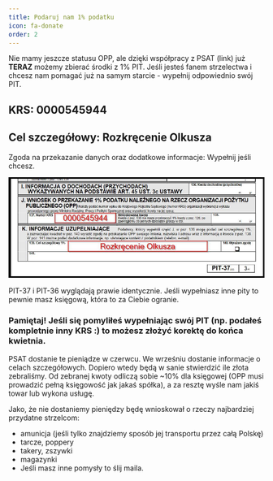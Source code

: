 ```yaml
---
title: Podaruj nam 1% podatku
icon: fa-donate
order: 2
---
```

Nie mamy jeszcze statusu OPP, ale dzięki współpracy z PSAT (link) już __TERAZ__ możemy zbierać środki z 1% PIT.
Jeśli jesteś fanem strzelectwa i chcesz nam pomagać już na samym starcie - wypełnij odpowiednio swój PIT.

## KRS: 0000545944
## Cel szczegółowy: Rozkręcenie Olkusza
Zgoda na przekazanie danych oraz dodatkowe informacje: Wypełnij jeśli chcesz.

[<img src="/assets/images/1proc.jpg" alt="1% PIT na Rozkręcenie Olkusza">](/assets/images/1proc.jpg)

PIT-37 i PIT-36 wyglądają prawie identycznie. Jeśli wypełniasz inne pity to pewnie masz księgową, która to za Ciebie ogranie.

### Pamiętaj! Jeśli się pomyliłeś wypełniając swój PIT (np. podałeś kompletnie inny KRS :) to możesz złożyć korektę do końca kwietnia.

PSAT dostanie te pieniądze w czerwcu. We wrześniu dostanie informacje o celach szczegółowych. Dopiero wtedy będą w sanie stwierdzić ile złota zebraliśmy. Od zebranej kwoty odliczą sobie ~10% dla księgowej (OPP musi prowadzić pełną księgowość jak jakaś spółka), a za resztę wyśle nam jakiś towar lub wykona usługę.

Jako, że nie dostaniemy pieniędzy będę wnioskował o rzeczy najbardziej przydatne strzelcom:
- amunicja (jeśli tylko znajdziemy sposób jej transportu przez całą Polskę)
- tarcze, poppery
- takery, zszywki
- magazynki
- Jeśli masz inne pomysły to ślij maila.
